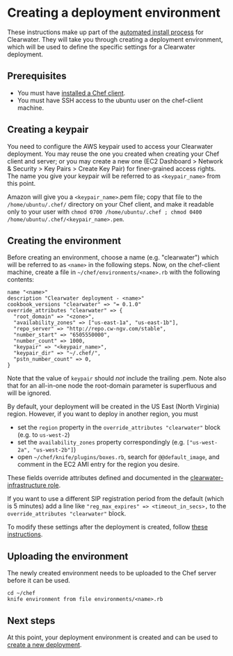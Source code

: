 # Creating a deployment environment

These instructions make up part of the [automated install process](Automated_Install.md) for Clearwater.  They will take you through creating a deployment environment, which will be used to define the specific settings for a Clearwater deployment.

## Prerequisites

* You must have [installed a Chef client](Installing_a_Chef_client.md).
* You must have SSH access to the ubuntu user on the chef-client machine.

## Creating a keypair

You need to configure the AWS keypair used to access your Clearwater deployment. You may reuse the one you created when creating your Chef client and server; or you may create a new one (EC2 Dashboard > Network & Security > Key Pairs > Create Key Pair) for finer-grained access rights. The name you give your keypair will be referred to as `<keypair_name>` from this point.

Amazon will give you a `<keypair_name>`.pem file; copy that file to the `/home/ubuntu/.chef/` directory on your Chef client, and make it readable only to your user with `chmod 0700 /home/ubuntu/.chef ; chmod 0400 /home/ubuntu/.chef/<keypair_name>.pem`.

## Creating the environment

Before creating an environment, choose a name (e.g. "clearwater") which will be referred to as `<name>` in the following steps.  Now, on the chef-client machine, create a file in `~/chef/environments/<name>.rb` with the following contents:

    name "<name>"
    description "Clearwater deployment - <name>"
    cookbook_versions "clearwater" => "= 0.1.0"
    override_attributes "clearwater" => {
      "root_domain" => "<zone>",
      "availability_zones" => ["us-east-1a", "us-east-1b"],
      "repo_server" => "http://repo.cw-ngv.com/stable",
      "number_start" => "6505550000",
      "number_count" => 1000,
      "keypair" => "<keypair_name>",
      "keypair_dir" => "~/.chef/",
      "pstn_number_count" => 0,
    }

Note that the value of `keypair` should *not* include the trailing .pem.  Note also that for an all-in-one node the root-domain parameter is superfluous and will be ignored.

By default, your deployment will be created in the US East (North Virginia) region.  However, if you want to deploy in another region, you must

*   set the `region` property in the `override_attributes "clearwater"` block (e.g. to `us-west-2`)
*   set the `availability_zones` property correspondingly (e.g. `["us-west-2a", "us-west-2b"]`)
*   open `~/chef/knife/plugins/boxes.rb`, search for `@@default_image`, and comment in the EC2 AMI entry for the region you desire.

These fields override attributes defined and documented in the [clearwater-infrastructure role](https://github.com/Metaswitch/chef/blob/master/roles/clearwater-infrastructure.rb).

If you want to use a different SIP registration period from the default (which is 5 minutes) add a line like `"reg_max_expires" => <timeout_in_secs>,` to the `override_attributes "clearwater"` block.

To modify these settings after the deployment is created, follow [these instructions](Modifying_Clearwater_settings.md).

## Uploading the environment

The newly created environment needs to be uploaded to the Chef server before it can be used.

    cd ~/chef
    knife environment from file environments/<name>.rb

## Next steps

At this point, your deployment environment is created and can be used to [create a new deployment](Creating_a_deployment_with_Chef.md).
